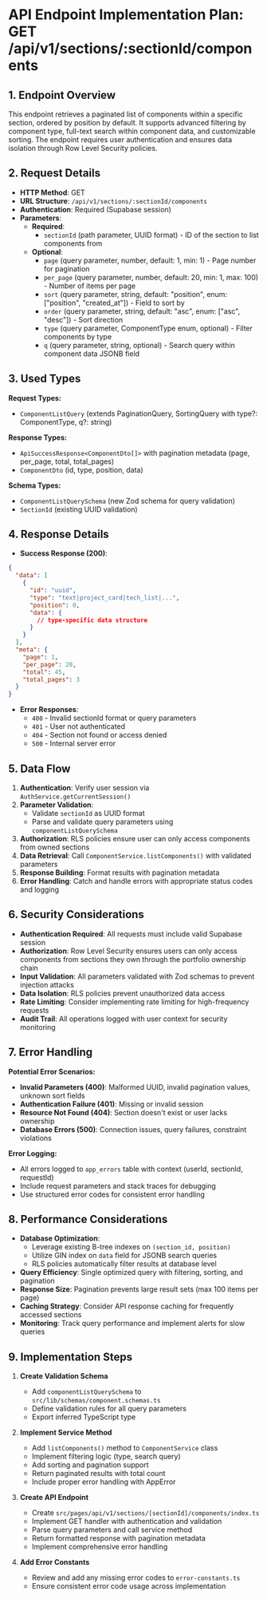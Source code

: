 # API Endpoint Implementation Plan: GET /api/v1/sections/:sectionId/components

## 1. Endpoint Overview
This endpoint retrieves a paginated list of components within a specific section, ordered by position by default. It supports advanced filtering by component type, full-text search within component data, and customizable sorting. The endpoint requires user authentication and ensures data isolation through Row Level Security policies.

## 2. Request Details
- **HTTP Method**: GET
- **URL Structure**: `/api/v1/sections/:sectionId/components`
- **Authentication**: Required (Supabase session)
- **Parameters**:
  - **Required**:
    - `sectionId` (path parameter, UUID format) - ID of the section to list components from
  - **Optional**:
    - `page` (query parameter, number, default: 1, min: 1) - Page number for pagination
    - `per_page` (query parameter, number, default: 20, min: 1, max: 100) - Number of items per page
    - `sort` (query parameter, string, default: "position", enum: ["position", "created_at"]) - Field to sort by
    - `order` (query parameter, string, default: "asc", enum: ["asc", "desc"]) - Sort direction
    - `type` (query parameter, ComponentType enum, optional) - Filter components by type
    - `q` (query parameter, string, optional) - Search query within component data JSONB field

## 3. Used Types
**Request Types:**
- `ComponentListQuery` (extends PaginationQuery, SortingQuery with type?: ComponentType, q?: string)

**Response Types:**
- `ApiSuccessResponse<ComponentDto[]>` with pagination metadata (page, per_page, total, total_pages)
- `ComponentDto` (id, type, position, data)

**Schema Types:**
- `ComponentListQuerySchema` (new Zod schema for query validation)
- `SectionId` (existing UUID validation)

## 4. Response Details
- **Success Response (200)**:
```json
{
  "data": [
    {
      "id": "uuid",
      "type": "text|project_card|tech_list|...",
      "position": 0,
      "data": {
        // type-specific data structure
      }
    }
  ],
  "meta": {
    "page": 1,
    "per_page": 20,
    "total": 45,
    "total_pages": 3
  }
}
```

- **Error Responses**:
  - `400` - Invalid sectionId format or query parameters
  - `401` - User not authenticated
  - `404` - Section not found or access denied
  - `500` - Internal server error

## 5. Data Flow
1. **Authentication**: Verify user session via `AuthService.getCurrentSession()`
2. **Parameter Validation**:
   - Validate `sectionId` as UUID format
   - Parse and validate query parameters using `componentListQuerySchema`
3. **Authorization**: RLS policies ensure user can only access components from owned sections
4. **Data Retrieval**: Call `ComponentService.listComponents()` with validated parameters
5. **Response Building**: Format results with pagination metadata
6. **Error Handling**: Catch and handle errors with appropriate status codes and logging

## 6. Security Considerations
- **Authentication Required**: All requests must include valid Supabase session
- **Authorization**: Row Level Security ensures users can only access components from sections they own through the portfolio ownership chain
- **Input Validation**: All parameters validated with Zod schemas to prevent injection attacks
- **Data Isolation**: RLS policies prevent unauthorized data access
- **Rate Limiting**: Consider implementing rate limiting for high-frequency requests
- **Audit Trail**: All operations logged with user context for security monitoring

## 7. Error Handling
**Potential Error Scenarios:**
- **Invalid Parameters (400)**: Malformed UUID, invalid pagination values, unknown sort fields
- **Authentication Failure (401)**: Missing or invalid session
- **Resource Not Found (404)**: Section doesn't exist or user lacks ownership
- **Database Errors (500)**: Connection issues, query failures, constraint violations

**Error Logging:**
- All errors logged to `app_errors` table with context (userId, sectionId, requestId)
- Include request parameters and stack traces for debugging
- Use structured error codes for consistent error handling

## 8. Performance Considerations
- **Database Optimization**:
  - Leverage existing B-tree indexes on `(section_id, position)`
  - Utilize GIN index on `data` field for JSONB search queries
  - RLS policies automatically filter results at database level
- **Query Efficiency**: Single optimized query with filtering, sorting, and pagination
- **Response Size**: Pagination prevents large result sets (max 100 items per page)
- **Caching Strategy**: Consider API response caching for frequently accessed sections
- **Monitoring**: Track query performance and implement alerts for slow queries

## 9. Implementation Steps
1. **Create Validation Schema**
   - Add `componentListQuerySchema` to `src/lib/schemas/component.schemas.ts`
   - Define validation rules for all query parameters
   - Export inferred TypeScript type

2. **Implement Service Method**
   - Add `listComponents()` method to `ComponentService` class
   - Implement filtering logic (type, search query)
   - Add sorting and pagination support
   - Return paginated results with total count
   - Include proper error handling with AppError

3. **Create API Endpoint**
   - Create `src/pages/api/v1/sections/[sectionId]/components/index.ts`
   - Implement GET handler with authentication and validation
   - Parse query parameters and call service method
   - Return formatted response with pagination metadata
   - Implement comprehensive error handling

4. **Add Error Constants**
   - Review and add any missing error codes to `error-constants.ts`
   - Ensure consistent error code usage across implementation
